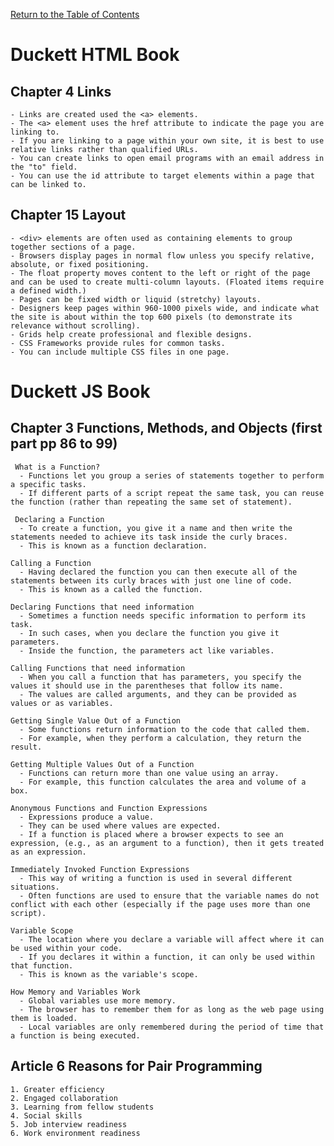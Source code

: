 [Return to the Table of Contents](README.md)

# Duckett HTML Book
   ## Chapter 4 Links
    - Links are created used the <a> elements.
    - The <a> element uses the href attribute to indicate the page you are linking to.
    - If you are linking to a page within your own site, it is best to use relative links rather than qualified URLs.
    - You can create links to open email programs with an email address in the "to" field.
    - You can use the id attribute to target elements within a page that can be linked to.

   ## Chapter 15 Layout
    - <div> elements are often used as containing elements to group together sections of a page.
    - Browsers display pages in normal flow unless you specify relative, absolute, or fixed positioning.
    - The float property moves content to the left or right of the page and can be used to create multi-column layouts. (Floated items require a defined width.)
    - Pages can be fixed width or liquid (stretchy) layouts.
    - Designers keep pages within 960-1000 pixels wide, and indicate what the site is about within the top 600 pixels (to demonstrate its relevance without scrolling).
    - Grids help create professional and flexible designs.
    - CSS Frameworks provide rules for common tasks.
    - You can include multiple CSS files in one page.

# Duckett JS Book
   ## Chapter 3 Functions, Methods, and Objects (first part pp 86 to 99)
     What is a Function?
      - Functions let you group a series of statements together to perform a specific tasks. 
      - If different parts of a script repeat the same task, you can reuse the function (rather than repeating the same set of statement).
     
     Declaring a Function
      - To create a function, you give it a name and then write the statements needed to achieve its task inside the curly braces. 
      - This is known as a function declaration.

    Calling a Function
      - Having declared the function you can then execute all of the statements between its curly braces with just one line of code.
      - This is known as a called the function. 
   
    Declaring Functions that need information
      - Sometimes a function needs specific information to perform its task.
      - In such cases, when you declare the function you give it parameters.
      - Inside the function, the parameters act like variables.

    Calling Functions that need information
      - When you call a function that has parameters, you specify the values it should use in the parentheses that follow its name.
      - The values are called arguments, and they can be provided as values or as variables.

    Getting Single Value Out of a Function
      - Some functions return information to the code that called them.
      - For example, when they perform a calculation, they return the result.

    Getting Multiple Values Out of a Function
      - Functions can return more than one value using an array.
      - For example, this function calculates the area and volume of a box.

    Anonymous Functions and Function Expressions
      - Expressions produce a value.
      - They can be used where values are expected.
      - If a function is placed where a browser expects to see an expression, (e.g., as an argument to a function), then it gets treated as an expression.

    Immediately Invoked Function Expressions
      - This way of writing a function is used in several different situations.
      - Often functions are used to ensure that the variable names do not conflict with each other (especially if the page uses more than one script).

    Variable Scope
      - The location where you declare a variable will affect where it can be used within your code.
      - If you declares it within a function, it can only be used within that function.
      - This is known as the variable's scope.

    How Memory and Variables Work
      - Global variables use more memory.
      - The browser has to remember them for as long as the web page using them is loaded.
      - Local variables are only remembered during the period of time that a function is being executed.

   ## Article 6 Reasons for Pair Programming
    1. Greater efficiency
    2. Engaged collaboration
    3. Learning from fellow students
    4. Social skills
    5. Job interview readiness
    6. Work environment readiness